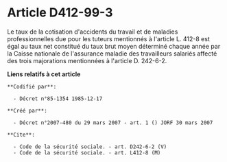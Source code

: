 # Article D412-99-3

Le taux de la cotisation d'accidents du travail et de maladies professionnelles due pour les tuteurs mentionnés à l'article
L. 412-8 est égal au taux net constitué du taux brut moyen déterminé chaque année par la Caisse nationale de l'assurance
maladie des travailleurs salariés affecté des trois majorations mentionnées à l'article D. 242-6-2.

**Liens relatifs à cet article**

	**Codifié par**:

	  - Décret n°85-1354 1985-12-17

	**Créé par**:

	  - Décret n°2007-480 du 29 mars 2007 - art. 1 () JORF 30 mars 2007

	**Cite**:

	  - Code de la sécurité sociale. - art. D242-6-2 (V)
	  - Code de la sécurité sociale. - art. L412-8 (M)

